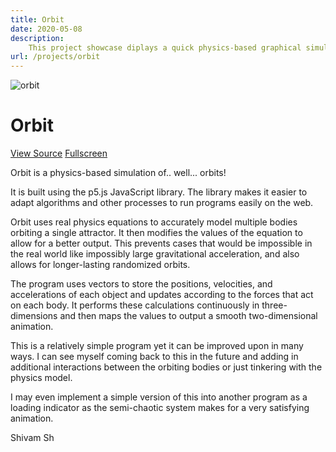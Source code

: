 ```yaml
---
title: Orbit
date: 2020-05-08
description:
    This project showcase diplays a quick physics-based graphical simulation of orbiting bodies with p5.js
url: /projects/orbit
---
```


![orbit](/assets/projects/orbit.png)

# Orbit

[View Source](https://github.com/shivam-sh/p5-experiments/tree/master/sketches/orbit)
[Fullscreen](https://shivam-sh.github.io/p5-experiments/subpages/orbit.html)

Orbit is a physics-based simulation of.. well... orbits!

It is built using the p5.js JavaScript library. The library makes it easier to adapt algorithms and other processes to run programs easily on the web.

Orbit uses real physics equations to accurately model multiple bodies orbiting a single attractor. It then modifies the values of the equation to allow for a better output. This prevents cases that would be impossible in the real world like impossibly large gravitational acceleration, and also allows for longer-lasting randomized orbits.

The program uses vectors to store the positions, velocities, and accelerations of each object and updates according to the forces that act on each body. It performs these calculations continuously in three-dimensions and then maps the values to output a smooth two-dimensional animation.

This is a relatively simple program yet it can be improved upon in many ways. I can see myself coming back to this in the future and adding in additional interactions between the orbiting bodies or just tinkering with the physics model.

I may even implement a simple version of this into another program as a loading indicator as the semi-chaotic system makes for a very satisfying animation.

Shivam Sh